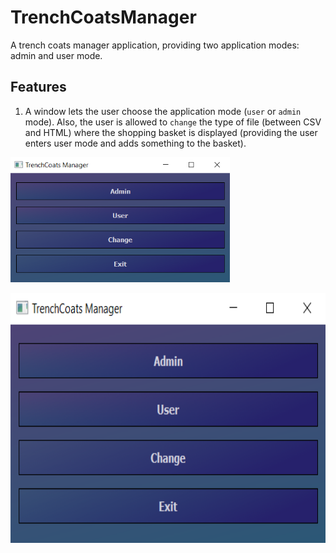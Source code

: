 # TrenchCoatsManager
 A trench coats manager application, providing two application modes: admin and user mode.
 
 
 ## Features
 1. A window lets the user choose the application mode (```user``` or ```admin``` mode). Also, the user is allowed to ```change``` the type of file (between CSV and HTML) where the shopping basket is displayed (providing the user enters user mode and adds something to the basket).
 
 <p align="left"> <img src="https://github.com/EmanuelPutura/TrenchCoatsManager/blob/main/img/choose_mode.png" height="200"/> </p>
 <p align="right"> <img src="https://github.com/EmanuelPutura/TrenchCoatsManager/blob/main/img/choose_mode.png" height="400"/> </p>
 
 
